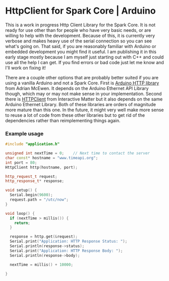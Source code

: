 # HttpClient for Spark Core | Arduino

This is a work in progress Http Client Library for the Spark Core. It is not ready for use other than for people who have very basic needs, or are willing to help with the development. Because of this, it is currently very verbose and makes heavy use of the serial connection so you can see what's going on. That said, if you are reasonably familiar with Arduino or embedded development you might find it useful. I am publishing it in this early stage mostly because I am myself just starting out with C++ and could use all the help I can get. If you find errors or bad code just let me know and I'll work on fixing it!

There are a couple other options that are probably better suited if you are using a vanilla Arduino and not a Spark Core. First is [Arduino HTTP library](https://github.com/amcewen/HttpClient) from Adrian McEwen. It depends on the Arduino Ethernet API Library though, which may or may not make sense in your implementation. Second there is [HTTPClient](https://github.com/interactive-matter/HTTPClient) from Interactive Matter but it also depends on the same Arduino Ethernet Library. Both of these libraries are orders of magnitude more mature than this one. In the future, it might very well make more sense to reuse a lot of code from these other libraries but to get rid of the dependencies rather than reimplementing things again.

### Example usage

```cpp
#include "application.h"

unsigned int nextTime = 0;    // Next time to contact the server
char const* hostname = "www.timeapi.org";
int port = 80;
HttpClient http(hostname, port);

http_request_t request;
http_response_t* response;

void setup() {
  Serial.begin(9600);
  request.path = "/utc/now";
}

void loop() {
  if (nextTime > millis()) {
    return;
  }

  response = http.get(&request);
  Serial.print("Application: HTTP Response Status: ");
  Serial.println(response->status);
  Serial.print("Application: HTTP Response Body: ");
  Serial.println(response->body);

  nextTime = millis() + 10000;

}
```
